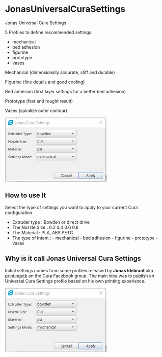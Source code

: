 # JonasUniversalCuraSettings
 
 Jonas Universal Cura Settings
  
 5 Profiles to define recommended settings
 
- mechanical
- bed adhesion
- figurine
- prototype
- vases

Mechanical (dimensionally accurate, stiff and durable)

Figurine (fine details and good cooling)

Bed adhesion (first layer settings for a better bed adhesion)

Prototype (fast and rought result)

Vases (spiralize outer contour)


![menuSettings](./doc/settings.jpg)

## How to use It

Select the type of settings you want to apply to your current Cura configuration

- Extruder type : Bowden or direct drive
- The Nozzle Size : 0.2 0.4 0.6 0.8
- The Material :  PLA, ABS PETG
- The type of Intent  :
        - mechanical
        - bed adhesion
        - figurine
        - prototype
        - vases

## Why is it call Jonas Universal Cura Settings

Initial settings comes from some profiles released by **Jonas Idebrant** aka [printingotb](https://github.com/printingotb) on the Cura Facebook group. The main idea was to publish an Universal Cura Settings profile based on his own printing experience.  

![menuSettings](./doc/settings.jpg)
